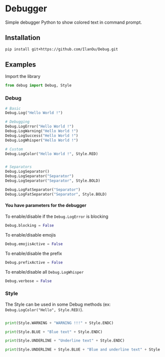 # Debugger

Simple debugger Python to show colored text in command prompt.

## Installation

```bash
pip install git+https://github.com/IlanOu/Debug.git
```

## Examples

Import the library

```py
from debug import Debug, Style
```

### Debug

```py
# Basic
Debug.Log("Hello World !")

# Debugging
Debug.LogError("Hello World !")
Debug.LogWarning("Hello World !")
Debug.LogSuccess("Hello World !")
Debug.LogWhisper("Hello World !")

# Custom
Debug.LogColor("Hello World !", Style.RED)


# Separators
Debug.LogSeparator() 
Debug.LogSeparator("Separator") 
Debug.LogSeparator("Separator", Style.BOLD)

Debug.LogFatSeparator("Separator")  
Debug.LogFatSeparator("Separator", Style.BOLD)
```

#### You have parameters for the debugger

To enable/disable if the `Debug.LogError` is blocking

```py
Debug.blocking = False
```

To enable/disable emojis

```py
Debug.emojisActive = False
```

To enable/disable the prefix

```py
Debug.prefixActive = False
```

To enable/disable all `Debug.LogWhisper`

```py
Debug.verbose = False
```

### Style

The Style can be used in some Debug methods (ex: `Debug.LogColor("Hello", Style.RED)`).

```py

print(Style.WARNING + "WARNING !!!" + Style.ENDC)

print(Style.BLUE + "Blue text" + Style.ENDC)

print(Style.UNDERLINE + "Underline text" + Style.ENDC)

print(Style.UNDERLINE + Style.BLUE + "Blue and underline text" + Style.ENDC)

```
